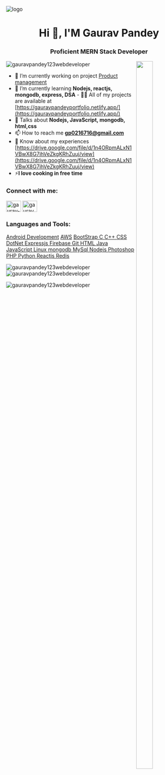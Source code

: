 ![logo](https://chkskills.com/wp-content/uploads/2020/04/banner-bg.gif)
<h1 align="center">Hi 👋, I'M Gaurav Pandey</h1>
<h3 align="center">Proficient MERN Stack Developer</h3>
<img
  src="https://www.ambientinfotech.com/wp-content/uploads/2023/01/NODEJS_CIRCLE.gif"
  alt=""
  align="right"
  width="30%"
  height="70%"
/>
<p align="left">
  <img
    src="https://komarev.com/ghpvc/?username=gauravpandey123webdeveloper&label=Profile%20views&color=0e75b6&style=flat"
    alt="gauravpandey123webdeveloper"
  />
</p>

- 🔭 I’m currently working on project [Product
management](https://github.com/GauravPandey123webdeveloper/products-Management)
- 🌱 I’m currently learning **Nodejs, reactjs, mongodb, express, DSA** - 👨‍💻 All
of my projects are available at
[https://gauravpandeyportfolio.netlify.app/](https://gauravpandeyportfolio.netlify.app/)
- 💬 Talks about **Nodejs, JavaScript, mongodb, html,css**
- 📫 How to reach me
**gp0216716@gmail.com**
- 📄 Know about my experiences
[https://drive.google.com/file/d/1n4ORpmALxN1VBwX8G7ihVeZkgKRhZuuj/view](https://drive.google.com/file/d/1n4ORpmALxN1VBwX8G7ihVeZkgKRhZuuj/view)
- ⚡**I love cooking in free time**

<h3 align="left">Connect with me:</h3>
<p align="left">
  <a href="https://linkedin.com/in/gaurav-pandey-00b75126a" target="blank"
    ><img
      align="center"
      src="https://cliply.co/wp-content/uploads/2021/02/372102050_LINKEDIN_ICON_TRANSPARENT_1080.gif"
      alt="gaurav-pandey-00b75126a"
      height="30"
      width="40"
  /></a>
  <a href="https://instagram.com/gauravpandey6469" target="blank"
    ><img
      align="center"
      src="https://media.tenor.com/9gAQTpYexIIAAAAM/instagram-logo.gif"
      alt="gauravpandey6469"
      height="30"
      width="40"
  /></a>
</p>

<h3 align="left">Languages and Tools:</h3>
<p align="left">
  <a href="https://developer.android.com" target="_blank" rel="noreferrer"
    >Android Development</a
  >
  <a href="https://aws.amazon.com" target="_blank" rel="noreferrer">AWS</a>
  <a href="https://getbootstrap.com" target="_blank" rel="noreferrer">
    BootStrap
  </a>
  <a href="https://www.cprogramming.com/" target="_blank" rel="noreferrer">
   C
  </a>
  <a href="https://www.w3schools.com/cpp/" target="_blank" rel="noreferrer">
    C++
  </a>
  <a href="https://www.w3schools.com/css/" target="_blank" rel="noreferrer">
    CSS
  </a>
  <a href="https://dotnet.microsoft.com/" target="_blank" rel="noreferrer">
    DotNet
  </a>
  <a href="https://expressjs.com" target="_blank" rel="noreferrer">
    Expressjs
  </a>
  <a href="https://firebase.google.com/" target="_blank" rel="noreferrer">
    Firebase
  </a>
  <a href="https://git-scm.com/" target="_blank" rel="noreferrer">
   Git
  </a>
  <a href="https://www.w3.org/html/" target="_blank" rel="noreferrer">
   HTML
  </a>
  <a href="https://www.java.com" target="_blank" rel="noreferrer">
    Java
  </a>
  <a
    href="https://developer.mozilla.org/en-US/docs/Web/JavaScript"
    target="_blank"
    rel="noreferrer"
  >
    JavaScript
  </a>
  <a href="https://www.linux.org/" target="_blank" rel="noreferrer">
    Linux
  </a>
  <a href="https://www.mongodb.com/" target="_blank" rel="noreferrer">
    mongodb
  </a>
  <a href="https://www.mysql.com/" target="_blank" rel="noreferrer">
   MySql
  </a>
  <a href="https://nodejs.org" target="_blank" rel="noreferrer">
    Nodejs
  </a>
  <a href="https://www.photoshop.com/en" target="_blank" rel="noreferrer">
    Photoshop
  </a>
  <a href="https://www.php.net" target="_blank" rel="noreferrer">
   PHP
  </a>
  <a href="https://www.python.org" target="_blank" rel="noreferrer">
    Python
  </a>
  <a href="https://reactjs.org/" target="_blank" rel="noreferrer">
   Reactjs
  </a>
  <a href="https://redis.io" target="_blank" rel="noreferrer">
   Redis
  </a>
</p>

<p>
  <img
    align="left"
    src="https://github-readme-stats.vercel.app/api/top-langs?username=gauravpandey123webdeveloper&show_icons=true&locale=en&layout=compact"
    alt="gauravpandey123webdeveloper"
  />
</p>

<p>
  &nbsp;<img
    align="center"
    src="https://github-readme-stats.vercel.app/api?username=gauravpandey123webdeveloper&show_icons=true&locale=en"
    alt="gauravpandey123webdeveloper"
  />
</p>

<p>
  <img
    align="center"
    src="https://github-readme-streak-stats.herokuapp.com/?user=gauravpandey123webdeveloper&"
    alt="gauravpandey123webdeveloper"
  />
</p>
